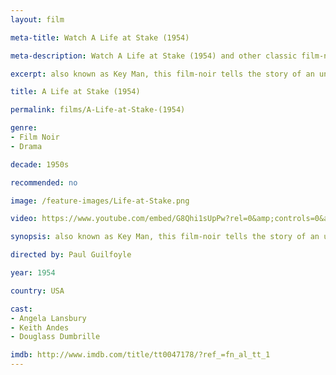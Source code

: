 ```yaml
---
layout: film

meta-title: Watch A Life at Stake (1954)

meta-description: Watch A Life at Stake (1954) and other classic film-noir movies at La Filmothèque.

excerpt: also known as Key Man, this film-noir tells the story of an unemployed out-of-luck architect that encounters a married woman who has an unexpected business proposal for him. Soon the architect begins to suspect the woman's motives.

title: A Life at Stake (1954)

permalink: films/A-Life-at-Stake-(1954)

genre:
- Film Noir
- Drama

decade: 1950s

recommended: no

image: /feature-images/Life-at-Stake.png

video: https://www.youtube.com/embed/G8Qhi1sUpPw?rel=0&amp;controls=0&amp;showinfo=0

synopsis: also known as Key Man, this film-noir tells the story of an unemployed out-of-luck architect that encounters a married woman who has an unexpected business proposal for him. Soon the architect begins to suspect the woman's motives.

directed by: Paul Guilfoyle

year: 1954

country: USA

cast:
- Angela Lansbury
- Keith Andes
- Douglass Dumbrille

imdb: http://www.imdb.com/title/tt0047178/?ref_=fn_al_tt_1
---
```


